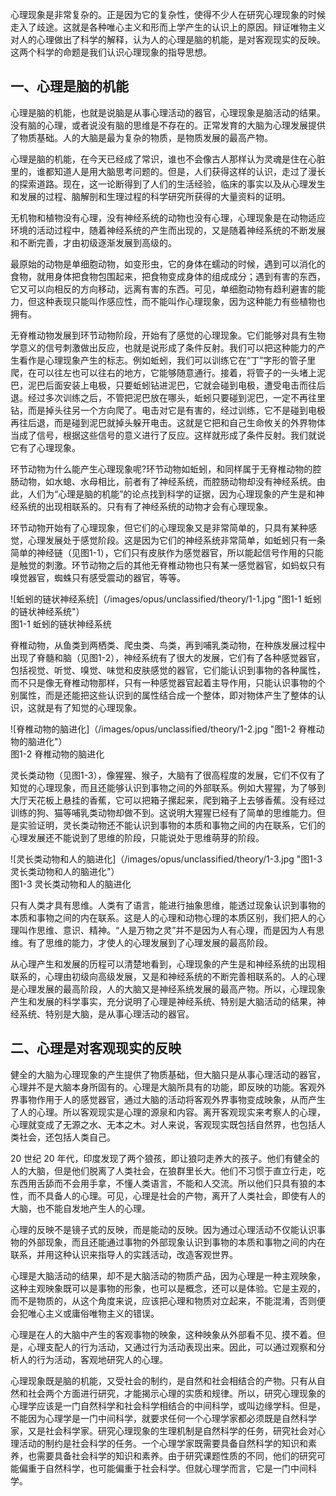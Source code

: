 

心理现象是非常复杂的。正是因为它的复杂性，使得不少人在研究心理现象的时候走入了歧途。这就是各种唯心主义和形而上学产生的认识上的原因。辩证唯物主义对人的心理做出了科学的解释，认为人的心理是脑的机能，是对客观现实的反映。这两个科学的命题是我们认识心理现象的指导思想。

## 一、心理是脑的机能

心理是脑的机能，也就是说脑是从事心理活动的器官，心理现象是脑活动的结果。没有脑的心理，或者说没有脑的思维是不存在的。正常发育的大脑为心理发展提供了物质基础。人的大脑是最为复杂的物质，是物质发展的最高产物。

心理是脑的机能，在今天已经成了常识，谁也不会像古人那样认为灵魂是住在心脏里的，谁都知道人是用大脑思考问题的。但是，人们获得这样的认识，走过了漫长的探索道路。现在，这一论断得到了人们的生活经验，临床的事实以及从心理发生和发展的过程、脑解剖和生理过程的科学研究所获得的大量资料的证明。

无机物和植物没有心理，没有神经系统的动物也没有心理，心理现象是在动物适应环境的活动过程中，随着神经系统的产生而出现的，又是随着神经系统的不断发展和不断完善，才由初级逐渐发展到高级的。

最原始的动物是单细胞动物，如变形虫，它的身体在蠕动的时候，遇到可以消化的食物，就用身体把食物包围起来，把食物变成身体的组成成分；遇到有害的东西，它又可以向相反的方向移动，远离有害的东西。可见，单细胞动物有趋利避害的能力，但这种表现只能叫作感应性，而不能叫作心理现象，因为这种能力有些植物也拥有。

无脊椎动物发展到环节动物阶段，开始有了感觉的心理现象。它们能够对具有生物学意义的信号刺激做出反应，也就是说形成了条件反射。我们可以把这种能力的产生看作是心理现象产生的标志。例如蚯蚓，我们可以训练它在“丁”字形的管子里爬，在可以往左也可以往右的地方，它能够随意通行。接着，将管子的一头堵上泥巴，泥巴后面安装上电极，只要蚯蚓钻进泥巴，它就会碰到电极，遭受电击而往后退。经过多次训练之后，不管把泥巴放在哪头，蚯蚓只要碰到泥巴，一定不再往里钻，而是掉头往另一个方向爬了。电击对它是有害的，经过训练，它不是碰到电极再往后退，而是碰到泥巴就掉头躲开电击。这就是它把和自己生命攸关的外界物体当成了信号，根据这些信号的意义进行了反应。这样就形成了条件反射。我们就说它有了心理现象。

环节动物为什么能产生心理现象呢?环节动物如蚯蚓，和同样属于无脊椎动物的腔肠动物，如水螅、水母相比，前者有了神经系统，而腔肠动物却没有神经系统。由此，人们为“心理是脑的机能”的论点找到科学的证据，因为心理现象的产生是和神经系统的出现相联系的。只有有了神经系统的动物才会有心理现象。

环节动物开始有了心理现象，但它们的心理现象又是非常简单的，只具有某种感觉，心理发展处于感觉阶段。这是因为它们的神经系统非常简单，如蚯蚓只有一条简单的神经链（见图1-1），它们只有皮肤作为感觉器官，所以能起信号作用的只能是触觉的刺激。环节动物之后的其他无脊椎动物也只有某一感觉器官，如蚂蚁只有嗅觉器官，蜘蛛只有感受震动的器官，等等。

![蚯蚓的链状神经系统]（/images/opus/unclassified/theory/1-1.jpg "图1-1 蚯蚓的链状神经系统"）<br/>
图1-1 蚯蚓的链状神经系统

脊椎动物，从鱼类到两栖类、爬虫类、鸟类，再到哺乳类动物，在种族发展过程中出现了脊髓和脑（见图1-2），神经系统有了很大的发展，它们有了各种感觉器官，包括视觉、听觉、嗅觉、味觉和皮肤感觉的器官，它们能认识到事物的各种属性，而不只是像无脊椎动物那样，只有一种感觉器官起着主导作用，只能认识事物的个别属性，而是还能把这些认识到的属性结合成一个整体，即对物体产生了整体的认识，这就是有了知觉的心理现象。

![脊椎动物的脑进化]（/images/opus/unclassified/theory/1-2.jpg "图1-2 脊椎动物的脑进化"）<br/>
图1-2 脊椎动物的脑进化

灵长类动物（见图1-3），像猩猩、猴子，大脑有了很高程度的发展，它们不仅有了知觉的心理现象，而且还能够认识到事物之间的外部联系。例如大猩猩，为了够到大厅天花板上悬挂的香蕉，它可以把箱子摞起来，爬到箱子上去够香蕉。没有经过训练的狗、猫等哺乳类动物却做不到。这说明大猩猩已经有了简单的思维能力。但是实验证明，灵长类动物还不能认识到事物的本质和事物之间的内在联系，它们的心理发展还不能说到了思维的阶段，只能说处于思维萌芽的阶段。

![灵长类动物和人的脑进化]（/images/opus/unclassified/theory/1-3.jpg "图1-3 灵长类动物和人的脑进化"）<br/>
图1-3 灵长类动物和人的脑进化

只有人类才具有思维。人类有了语言，能进行抽象思维，能透过现象认识到事物的本质和事物之间的内在联系。这是人的心理和动物心理的本质区别，我们把人的心理叫作思维、意识、精神。“人是万物之灵”并不是因为人有心理，而是因为人有思维。有了思维的能力，才使人的心理发展到了心理发展的最高阶段。

从心理产生和发展的历程可以清楚地看到，心理现象的产生是和神经系统的出现相联系的，心理由初级向高级发展，又是和神经系统的不断完善相联系的。人的心理是心理发展的最高阶段，人的大脑又是神经系统发展的最高产物。所以，心理现象产生和发展的科学事实，充分说明了心理是神经系统、特别是大脑活动的结果，神经系统、特别是大脑，是从事心理活动的器官。

## 二、心理是对客观现实的反映

健全的大脑为心理现象的产生提供了物质基础，但大脑只是从事心理活动的器官，心理并不是大脑本身所固有的。心理是大脑所具有的功能，即反映的功能。客观外界事物作用于人的感觉器官，通过大脑的活动将客观外界事物变成映象，从而产生了人的心理。所以客观现实是心理的源泉和内容。离开客观现实来考察人的心理，心理就变成了无源之水、无本之木。对人来说，客观现实既包括自然界，也包括人类社会，还包括人类自己。

20 世纪 20 年代，印度发现了两个狼孩，即让狼叼走养大的孩子。他们有健全的人的大脑，但是他们脱离了人类社会，在狼群里长大。他们不习惯于直立行走，吃东西用舌舔而不会用手拿，不懂人类语言，不能和人交流。所以他们只具有狼的本性，而不具备人的心理。可见，心理是社会的产物，离开了人类社会，即使有人的大脑，也不能自发地产生人的心理。

心理的反映不是镜子式的反映，而是能动的反映。因为通过心理活动不仅能认识事物的外部现象，而且还能通过事物的外部现象认识到事物的本质和事物之间的内在联系，并用这种认识来指导人的实践活动，改造客观世界。

心理是大脑活动的结果，却不是大脑活动的物质产品，因为心理是一种主观映象，这种主观映象既可以是事物的形象，也可以是概念，还可以是体验。它是主观的，而不是物质的，从这个角度来说，应该把心理和物质对立起来，不能混淆，否则便会犯唯心主义或庸俗唯物主义的错误。

心理是在人的大脑中产生的客观事物的映象，这种映象从外部看不见、摸不着。但是，心理支配人的行为活动，又通过行为活动表现出来。因此，可以通过观察和分析人的行为活动，客观地研究人的心理。

心理现象既是脑的机能，又受社会的制约，是自然和社会相结合的产物。只有从自然和社会两个方面进行研究，才能揭示心理的实质和规律。所以，研究心理现象的心理学应该是一门自然科学和社会科学相结合的中间科学，或叫边缘学科。但是，不能因为心理学是一门中间科学，就要求任何一个心理学家都必须既是自然科学家，又是社会科学家。研究心理现象的生理机制是自然科学的任务，研究社会对心理活动的制约是社会科学的任务。一个心理学家既需要具备自然科学的知识和素养，也需要具备社会科学的知识和素养。由于研究课题性质的不同，他们的研究可能偏重于自然科学，也可能偏重于社会科学。但就心理学而言，它是一门中间科学。
